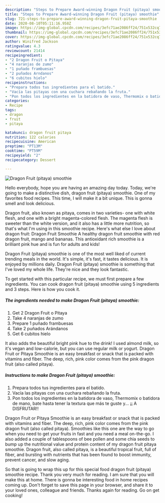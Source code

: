 ```yaml
---
description: "Steps to Prepare Award-winning Dragon Fruit (pitaya) smoothie"
title: "Steps to Prepare Award-winning Dragon Fruit (pitaya) smoothie"
slug: 721-steps-to-prepare-award-winning-dragon-fruit-pitaya-smoothie
date: 2020-08-10T05:11:16.958Z
image: https://img-global.cpcdn.com/recipes/3efc71ae2086ff24/751x532cq70/dragon-fruit-pitaya-smoothie-foto-principal.jpg
thumbnail: https://img-global.cpcdn.com/recipes/3efc71ae2086ff24/751x532cq70/dragon-fruit-pitaya-smoothie-foto-principal.jpg
cover: https://img-global.cpcdn.com/recipes/3efc71ae2086ff24/751x532cq70/dragon-fruit-pitaya-smoothie-foto-principal.jpg
author: Winifred Jackson
ratingvalue: 4.3
reviewcount: 21414
recipeingredient:
- "2 Dragon Fruit o Pitaya"
- "4 naranjas de zumo"
- "1 puñado frambuesas"
- "2 puñados Arndanos"
- "6 cubitos hielo"
recipeinstructions:
- "Prepara todos tus ingredientes para el batido."
- "Vacía las pitayas con una cuchara rebañando la fruta."
- "Pon todos los ingredientes en la batidora de vaso, Thermomix o batidora de mano, bate hasta tener la textura que más te guste y... ¡¡ A DISFRUTAR!!"
categories:
- Recipe
tags:
- dragon
- fruit
- pitaya

katakunci: dragon fruit pitaya 
nutrition: 122 calories
recipecuisine: American
preptime: "PT13M"
cooktime: "PT59M"
recipeyield: "2"
recipecategory: Dessert

---
```



![Dragon Fruit (pitaya) smoothie](https://img-global.cpcdn.com/recipes/3efc71ae2086ff24/751x532cq70/dragon-fruit-pitaya-smoothie-foto-principal.jpg)

Hello everybody, hope you are having an amazing day today. Today, we're going to make a distinctive dish, dragon fruit (pitaya) smoothie. One of my favorites food recipes. This time, I will make it a bit unique. This is gonna smell and look delicious.

Dragon fruit, also known as pitaya, comes in two varieties- one with white flesh, and one with a bright magenta-colored flesh. The magenta flesh is sweeter than the white version, and it also has a little more nutrition, so that&#39;s what I&#39;m using in this smoothie recipe. Here&#39;s what else I love about dragon fruit: Dragon Fruit Smoothie A healthy dragon fruit smoothie with red dragon fruit, mango and bananas. This antioxidant rich smoothie is a brilliant pink hue and is fun for adults and kids!

Dragon Fruit (pitaya) smoothie is one of the most well liked of current trending meals in the world. It's simple, it's fast, it tastes delicious. It is enjoyed by millions daily. Dragon Fruit (pitaya) smoothie is something that I've loved my whole life. They're nice and they look fantastic.


To get started with this particular recipe, we must first prepare a few ingredients. You can cook dragon fruit (pitaya) smoothie using 5 ingredients and 3 steps. Here is how you cook it.

<!--inarticleads1-->

##### The ingredients needed to make Dragon Fruit (pitaya) smoothie:

1. Get 2 Dragon Fruit o Pitaya
1. Take 4 naranjas de zumo
1. Prepare 1 puñado frambuesas
1. Take 2 puñados Arándanos
1. Get 6 cubitos hielo


It also adds the beautiful bright pink hue to the drink! I used almond milk, so it&#39;s vegan and low-calorie, but you can use regular milk or yogurt. Dragon Fruit or Pitaya Smoothie is an easy breakfast or snack that is packed with vitamins and fiber. The deep, rich, pink color comes from the pink dragon fruit (also called pitaya). 

<!--inarticleads2-->

##### Instructions to make Dragon Fruit (pitaya) smoothie:

1. Prepara todos tus ingredientes para el batido.
1. Vacía las pitayas con una cuchara rebañando la fruta.
1. Pon todos los ingredientes en la batidora de vaso, Thermomix o batidora de mano, bate hasta tener la textura que más te guste y... ¡¡ A DISFRUTAR!!


Dragon Fruit or Pitaya Smoothie is an easy breakfast or snack that is packed with vitamins and fiber. The deep, rich, pink color comes from the pink dragon fruit (also called pitaya). Smoothies like this one are the way to go when you need to get your fruits in fast and you need a meal on-the-go. I also added a couple of tablespoons of bee pollen and some chia seeds to bump up the nutritional value and protein content of my dragon fruit pitaya smoothie. Dragon fruit, also called pitaya, is a beautiful tropical fruit, full of fiber, and bursting with nutrients that has been found to boost immunity, prevent cancer, and slow aging. 

So that is going to wrap this up for this special food dragon fruit (pitaya) smoothie recipe. Thank you very much for reading. I am sure that you will make this at home. There is gonna be interesting food in home recipes coming up. Don't forget to save this page in your browser, and share it to your loved ones, colleague and friends. Thanks again for reading. Go on get cooking!
